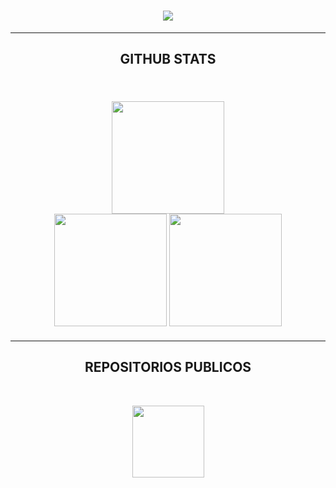 <h1 align="center">
  <img src="https://readme-typing-svg.herokuapp.com/?lines=HOLA;YO+SOY+ByTraxnox-X&color=FFFFFF&center=true&size=30&font=Rubik+80s+Fade" />
</h1>

<hr />
<h2 align="center" style="font-family: Rubik 80s Fade">GITHUB STATS</h2>

<br />
<div width="100%" style="margin: 20px" align="center">
  <img
    height="180"
    src="https://stats.hedystia.com/api?username=ByTraxnox-X&theme=dracula"
  />
  <br />
  <img
    height="180"
    src="https://github-readme-stats.vercel.app/api/top-langs/?username=ByTraxnox-X&layout=compact&theme=dracula&langs_count=10&border_color=61dafb&border_radius=10"
  />
  <img
    height="180"
    src="https://github-readme-streak-stats.herokuapp.com/?user=ByTraxnox-X&theme=dracula&count-private=true&v=2&border=61dafb&border_radius=10"
  />
</div>
<hr />

<h2 align="center" style="font-family: Rubik 80s Fade">REPOSITORIOS PUBLICOS</h2>

<br />
<div width="100%" align="center">

  <a align="left" href="https://github.com/ByTraxnox-X/TX" title="TX"
    ><img
      height="115"
      src="https://github-readme-stats.vercel.app/api/pin/?username=ByTraxnox-X&repo=TX&theme=dracula&border_color=61dafb&border_radius=10"
  /></a>
</div>

<br />

